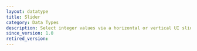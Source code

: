 ```yaml
---
layout: datatype
title: Slider
category: Data Types
description: Select integer values via a horizontal or vertical UI slider. Configuration can define boundaries for valid numbers.
since_version: 1.0
retired_version: 
---
```


